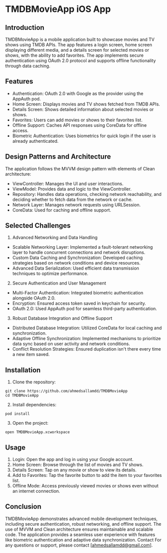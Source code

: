 # TMDBMovieApp iOS App

## Introduction
TMDBMovieApp is a mobile application built to showcase movies and TV shows using TMDB APIs. The app features a login screen, home screen displaying different media, and a details screen for selected movies or shows, with the ability to add favorites. The app implements secure authentication using OAuth 2.0 protocol and supports offline functionality through data caching.

## Features
* Authentication: OAuth 2.0 with Google as the provider using the AppAuth pod.
* Home Screen: Displays movies and TV shows fetched from TMDB APIs.
* Details Screen: Shows detailed information about selected movies or shows.
* Favorites: Users can add movies or shows to their favorites list.
* Offline Support: Caches API responses using CoreData for offline access.
* Biometric Authentication: Uses biometrics for quick login if the user is already authenticated.

## Design Patterns and Architecture
The application follows the MVVM design pattern with elements of Clean architecture:
* ViewController: Manages the UI and user interactions.
* ViewModel: Provides data and logic to the ViewController.
* Repository: Handles data operations, checking network reachability, and deciding whether to fetch data from the network or cache.
* Network Layer: Manages network requests using URLSession.
* CoreData: Used for caching and offline support.

## Selected Challenges
1. Advanced Networking and Data Handling
* Scalable Networking Layer: Implemented a fault-tolerant networking layer to handle concurrent connections and network disruptions.
* Custom Data Caching and Synchronization: Developed caching strategies based on network conditions and device resources.
* Advanced Data Serialization: Used efficient data transmission techniques to optimize performance.

2. Secure Authentication and User Management
* Multi-Factor Authentication: Integrated biometric authentication alongside OAuth 2.0.
* Encryption: Ensured access token saved in keychain for security.
* OAuth 2.0: Used AppAuth pod for seamless third-party authentication.

3. Robust Database Integration and Offline Support
* Distributed Database Integration: Utilized CoreData for local caching and synchronization.
* Adaptive Offline Synchronization: Implemented mechanisms to prioritize data sync based on user activity and network conditions.
* Conflict Resolution Strategies: Ensured duplication isn't there every time a new item saved.

## Installation
1. Clone the repository:
```
git clone https://github.com/ahmedsallamdd/TMDBMovieApp
cd TMDBMovieApp
```
2. Install dependencies:
```
pod install
```
3. Open the project:
```
open TMDBMovieApp.xcworkspace
```

## Usage
1. Login: Open the app and log in using your Google account.
2. Home Screen: Browse through the list of movies and TV shows.
3. Details Screen: Tap on any movie or show to view its details.
4. Add to Favorites: Tap the favorite button to add the item to your favorites list.
5. Offline Mode: Access previously viewed movies or shows even without an internet connection.

## Conclusion
TMDBMovieApp demonstrates advanced mobile development techniques, including secure authentication, robust networking, and offline support. The use of MVVM and Clean architecture ensures maintainable and scalable code. The application provides a seamless user experience with features like biometric authentication and adaptive data synchronization.
Contact
For any questions or support, please contact [ahmedsallamdd@gmail.com].
